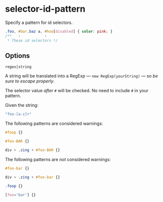 # selector-id-pattern

Specify a pattern for id selectors.

```css
.foo, #bar.baz a, #hoo[disabled] { color: pink; }
/**   ↑           ↑
 * These id selectors */
```

## Options

`regex|string`

A string will be translated into a RegExp — `new RegExp(yourString)` — so *be sure to escape properly*.

The selector value *after `#`* will be checked. No need to include `#` in your pattern.

Given the string:

```js
"foo-[a-z]+"
```

The following patterns are considered warnings:

```css
#foop {}
```

```css
#foo-BAR {}
```

```css
div > .zing + #foo-BAR {}
```

The following patterns are *not* considered warnings:

```css
#foo-bar {}
```

```css
div > .zing + #foo-bar {}
```

```css
.foop {}
```

```css
[foo='bar'] {}
```
